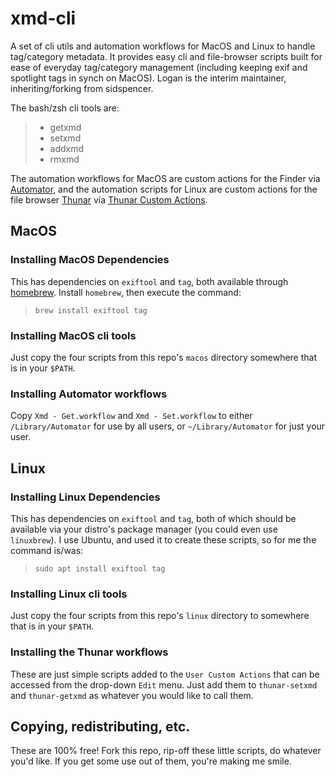 # xmd-cli
A set of cli utils and automation workflows for MacOS and Linux to handle tag/category metadata. It provides easy cli and file-browser scripts built for ease of everyday tag/category management (including keeping exif and spotlight tags in synch on MacOS). Logan is the interim maintainer, inheriting/forking from sidspencer.

The bash/zsh cli tools are:
> * getxmd
> * setxmd
> * addxmd
> * rmxmd

The automation workflows for MacOS are custom actions for the Finder via [Automator](https://developer.apple.com/documentation/automator), and the automation scripts for Linux are custom actions for the file browser [Thunar](https://github.com/xfce-mirror/thunar) via [Thunar Custom Actions](https://www.google.com/url?sa=t&rct=j&q=&esrc=s&source=web&cd=&cad=rja&uact=8&ved=2ahUKEwjokqTL-c_pAhXDX80KHSUmCEAQFjADegQIBRAB&url=https%3A%2F%2Fhelp.ubuntu.com%2Fcommunity%2FThunarCustomActions&usg=AOvVaw3lmkEFBiiL3HGDgpi_FRGR).  

## MacOS

### Installing MacOS Dependencies
This has dependencies on `exiftool` and `tag`, both available through [homebrew](https://formulae.brew.sh/). Install `homebrew`, then execute the command:
> `brew install exiftool tag`

### Installing MacOS cli tools
Just copy the four scripts from this repo's `macos` directory somewhere that is in your `$PATH`.

### Installing Automator workflows
Copy `Xmd - Get.workflow` and `Xmd - Set.workflow` to either `/Library/Automator` for use by all users, or `~/Library/Automator` for just your user.


## Linux

### Installing Linux Dependencies
This has dependencies on `exiftool` and `tag`, both of which should be available via your distro's package manager (you could even use `linuxbrew`). I use Ubuntu, and used it to create these scripts, so for me the command is/was: 
> `sudo apt install exiftool tag`

### Installing Linux cli tools
Just copy the four scripts from this repo's `linux` directory to somewhere that is in your `$PATH`.

### Installing the Thunar workflows
These are just simple scripts added to the `User Custom Actions` that can be accessed from the drop-down `Edit` menu. Just add them to `thunar-setxmd` and `thunar-getxmd` as whatever you would like to call them.

## Copying, redistributing, etc.
These are 100% free! Fork this repo, rip-off these little scripts, do whatever you'd like. If you get some use out of them, you're making me smile. 
